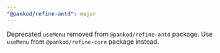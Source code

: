 ```yaml
---
"@pankod/refine-antd": major
---
```


Deprecated `useMenu` removed from `@pankod/refine-antd` package. Use `useMenu` from `@pankod/refine-core` package instead.
